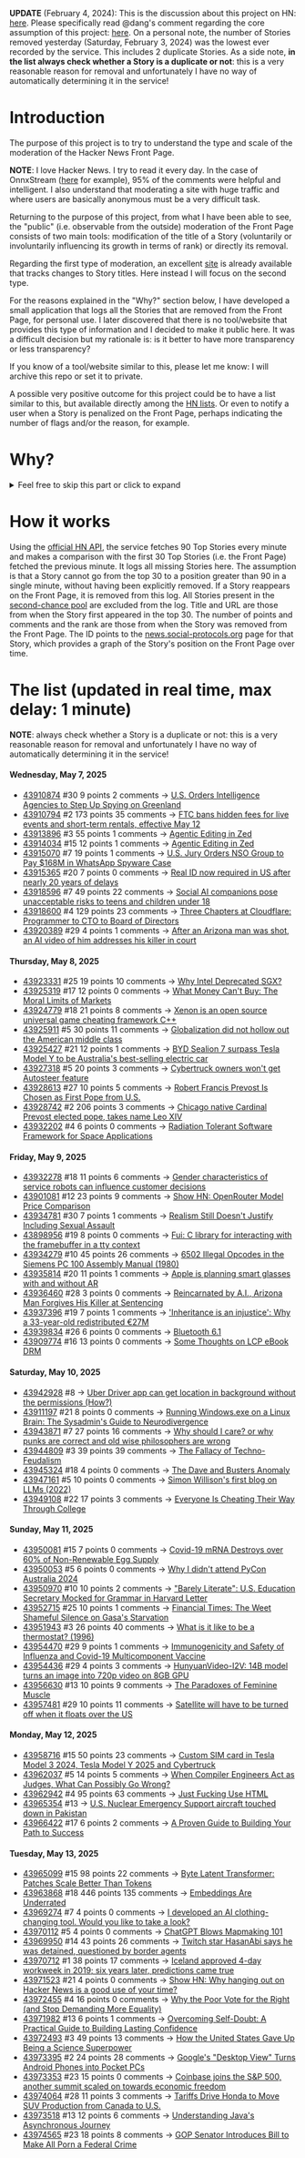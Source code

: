 **UPDATE** (February 4, 2024): This is the discussion about this project on HN: [here](https://news.ycombinator.com/item?id=39230513). Please specifically read @dang's comment regarding the core assumption of this project: [here](https://news.ycombinator.com/item?id=39231537). On a personal note, the number of Stories removed yesterday (Saturday, February 3, 2024) was the lowest ever recorded by the service. This includes 2 duplicate Stories. As a side note, **in the list always check whether a Story is a duplicate or not**: this is a very reasonable reason for removal and unfortunately I have no way of automatically determining it in the service!

# Introduction

The purpose of this project is to try to understand the type and scale of the moderation of the Hacker News Front Page.

**NOTE**: I love Hacker News. I try to read it every day. In the case of OnnxStream ([here](https://news.ycombinator.com/item?id=37752632) for example), 95% of the comments were helpful and intelligent. I also understand that moderating a site with huge traffic and where users are basically anonymous must be a very difficult task.

Returning to the purpose of this project, from what I have been able to see, the "public" (i.e. observable from the outside) moderation of the Front Page consists of two main tools: modification of the title of a Story (voluntarily or involuntarily influencing its growth in terms of rank) or directly its removal.

Regarding the first type of moderation, an excellent [site](https://hackernewstitles.netlify.app/) is already available that tracks changes to Story titles. Here instead I will focus on the second type.

For the reasons explained in the "Why?" section below, I have developed a small application that logs all the Stories that are removed from the Front Page, for personal use. I later discovered that there is no tool/website that provides this type of information and I decided to make it public here. It was a difficult decision but my rationale is: is it better to have more transparency or less transparency?

If you know of a tool/website similar to this, please let me know: I will archive this repo or set it to private.

A possible very positive outcome for this project could be to have a list similar to this, but available directly among the [HN lists](https://news.ycombinator.com/lists). Or even to notify a user when a Story is penalized on the Front Page, perhaps indicating the number of flags and/or the reason, for example.

# Why?

<details>
<summary>Feel free to skip this part or click to expand</summary>

A friend of mine posted two Stories on Hacker News related to OnnxStream (31 days apart), the first related to SDXL Turbo support and the second related to TinyLlama and Mistral 7B support.

In the case of the [first](https://news.ycombinator.com/item?id=38646969), the Story was among the first on the Front Page, until its title was changed from "Stable Diffusion Turbo on a Raspberry Pi Zero 2 generates an image in 29 minutes" to "OnnxStream: Stable Diffusion XL 1.0 Base on a Raspberry Pi Zero 2". This effectively "killed" the Story. One user pointed out that the new title didn't reflect the spirit of the Story (thanks @practice9).

In the case of the [second](https://news.ycombinator.com/item?id=38991145), the Story was in third place on the Front Page, less than an hour after the submission. In this case it was simply removed from the Front Page.

Having discovered this, perplexed, I sent an email to the moderator. @dang, who was very kind and quick in his response, explained to me that the Story had been flagged by users even without being explicitly [flagged], and that he could therefore only hypothesize the causes of the flag. His hypothesis was that (some?) users might be fed up with news related to LLMs.

While I have no reason to doubt Daniel's good faith, it's hard to believe that HN users would be tired of LLM-related news.

So I decided to develop a small console application to determine the frequency of this phenomenon (actually I was also motivated by the prospect of writing some C# code, after more than 2 years of complete abstinence). I subsequently discovered that there were no tools/websites that monitored this specific phenomenon and I therefore decided to make it public here.

</details>

# How it works

Using the [official HN API](https://github.com/HackerNews/API), the service fetches 90 Top Stories every minute and makes a comparison with the first 30 Top Stories (i.e. the Front Page) fetched the previous minute. It logs all missing Stories here. The assumption is that a Story cannot go from the top 30 to a position greater than 90 in a single minute, without having been explicitly removed. If a Story reappears on the Front Page, it is removed from this log. All Stories present in the [second-chance pool](https://news.ycombinator.com/pool) are excluded from the log. Title and URL are those from when the Story first appeared in the top 30. The number of points and comments and the rank are those from when the Story was removed from the Front Page. The ID points to the [news.social-protocols.org](https://news.social-protocols.org) page for that Story, which provides a graph of the Story's position on the Front Page over time.

# The list (updated in real time, max delay: 1 minute)

**NOTE**: always check whether a Story is a duplicate or not: this is a very reasonable reason for removal and unfortunately I have no way of automatically determining it in the service!

#### **Wednesday, May 7, 2025**
<!-- HN:43910874:start -->
* [43910874](https://news.social-protocols.org/stats?id=43910874) #30 9 points 2 comments -> [U.S. Orders Intelligence Agencies to Step Up Spying on Greenland](https://www.wsj.com/world/greenland-spying-us-intelligence-809c4ef2)<!-- HN:43910874:end --><!-- HN:43910794:start -->
* [43910794](https://news.social-protocols.org/stats?id=43910794) #2 173 points 35 comments -> [FTC bans hidden fees for live events and short-term rentals, effective May 12](https://techcrunch.com/2025/05/05/ftc-bans-hidden-fees-for-live-events-and-short-term-rentals-effective-may-12/)<!-- HN:43910794:end --><!-- HN:43913896:start -->
* [43913896](https://news.social-protocols.org/stats?id=43913896) #3 55 points 1 comments -> [Agentic Editing in Zed](https://zed.dev/blog/fastest-ai-code-editor?e=60)<!-- HN:43913896:end --><!-- HN:43914034:start -->
* [43914034](https://news.social-protocols.org/stats?id=43914034) #15 12 points 1 comments -> [Agentic Editing in Zed](https://zed.dev/agentic)<!-- HN:43914034:end --><!-- HN:43915070:start -->
* [43915070](https://news.social-protocols.org/stats?id=43915070) #7 19 points 1 comments -> [U.S. Jury Orders NSO Group to Pay $168M in WhatsApp Spyware Case](https://techoreon.com/us-jury-nso-group-pay-whatsapp-168-million-spyware/)<!-- HN:43915070:end --><!-- HN:43915365:start -->
* [43915365](https://news.social-protocols.org/stats?id=43915365) #20 7 points 0 comments -> [Real ID now required in US after nearly 20 years of delays](https://www.theguardian.com/us-news/2025/may/07/real-id-domestic-flights)<!-- HN:43915365:end --><!-- HN:43918596:start -->
* [43918596](https://news.social-protocols.org/stats?id=43918596) #7 49 points 22 comments -> [Social AI companions pose unacceptable risks to teens and children under 18](https://www.commonsensemedia.org/ai-ratings/social-ai-companions)<!-- HN:43918596:end --><!-- HN:43918600:start -->
* [43918600](https://news.social-protocols.org/stats?id=43918600) #4 129 points 23 comments -> [Three Chapters at Cloudflare: Programmer to CTO to Board of Directors](https://blog.cloudflare.com/en-us/three-chapters-at-cloudflare-programmer-to-cto-to-board-of-directors/)<!-- HN:43918600:end --><!-- HN:43920389:start -->
* [43920389](https://news.social-protocols.org/stats?id=43920389) #29 4 points 1 comments -> [After an Arizona man was shot, an AI video of him addresses his killer in court](https://www.npr.org/2025/05/07/g-s1-64640/ai-impact-statement-murder-victim)<!-- HN:43920389:end -->
#### **Thursday, May 8, 2025**
<!-- HN:43923331:start -->
* [43923331](https://news.social-protocols.org/stats?id=43923331) #25 19 points 10 comments -> [Why Intel Deprecated SGX?](https://hardenedvault.net/blog/2022-01-15-sgx-deprecated/)<!-- HN:43923331:end --><!-- HN:43925319:start -->
* [43925319](https://news.social-protocols.org/stats?id=43925319) #17 12 points 0 comments -> [What Money Can't Buy: The Moral Limits of Markets](https://sandel.scholars.harvard.edu/publications/what-money-cant-buy-moral-limits-markets)<!-- HN:43925319:end --><!-- HN:43924779:start -->
* [43924779](https://news.social-protocols.org/stats?id=43924779) #18 21 points 8 comments -> [Xenon is an open source universal game cheating framework C++](https://github.com/kiocode/xenon-cheats)<!-- HN:43924779:end --><!-- HN:43925911:start -->
* [43925911](https://news.social-protocols.org/stats?id=43925911) #5 30 points 11 comments -> [Globalization did not hollow out the American middle class](https://www.noahpinion.blog/p/globalization-did-not-hollow-out)<!-- HN:43925911:end --><!-- HN:43925427:start -->
* [43925427](https://news.social-protocols.org/stats?id=43925427) #21 12 points 1 comments -> [BYD Sealion 7 surpass Tesla Model Y to be Australia's best-selling electric car](https://www.drive.com.au/news/byd-sealion-7-surpasses-tesla-model-y-to-become-australias-new-best-selling-electric-car/)<!-- HN:43925427:end --><!-- HN:43927318:start -->
* [43927318](https://news.social-protocols.org/stats?id=43927318) #5 20 points 3 comments -> [Cybertruck owners won't get Autosteer feature](https://electrek.co/2025/05/07/tesla-bait-and-switch-cybertruck-owners-wont-get-autosteer-feature/)<!-- HN:43927318:end --><!-- HN:43928613:start -->
* [43928613](https://news.social-protocols.org/stats?id=43928613) #27 10 points 5 comments -> [Robert Francis Prevost Is Chosen as First Pope from U.S.](https://www.nytimes.com/live/2025/05/08/world/pope-conclave-news)<!-- HN:43928613:end --><!-- HN:43928742:start -->
* [43928742](https://news.social-protocols.org/stats?id=43928742) #2 206 points 3 comments -> [Chicago native Cardinal Prevost elected pope, takes name Leo XIV](https://catholicreview.org/chicago-native-cardinal-prevost-elected-pope-takes-name-leo-xiv/)<!-- HN:43928742:end --><!-- HN:43932202:start -->
* [43932202](https://news.social-protocols.org/stats?id=43932202) #4 6 points 0 comments -> [Radiation Tolerant Software Framework for Space Applications](https://github.com/r0nlt/Space-Radiation-Tolerant)<!-- HN:43932202:end -->
#### **Friday, May 9, 2025**
<!-- HN:43932278:start -->
* [43932278](https://news.social-protocols.org/stats?id=43932278) #18 11 points 6 comments -> [Gender characteristics of service robots can influence customer decisions](https://www.psu.edu/news/health-and-human-development/story/gender-characteristics-service-robots-can-influence-customer)<!-- HN:43932278:end --><!-- HN:43901081:start -->
* [43901081](https://news.social-protocols.org/stats?id=43901081) #12 23 points 9 comments -> [Show HN: OpenRouter Model Price Comparison](https://compare-openrouter-models.pages.dev/)<!-- HN:43901081:end --><!-- HN:43934781:start -->
* [43934781](https://news.social-protocols.org/stats?id=43934781) #30 7 points 1 comments -> [Realism Still Doesn't Justify Including Sexual Assault](https://mythcreants.com/blog/realism-still-doesnt-justify-including-sexual-assault/)<!-- HN:43934781:end --><!-- HN:43898956:start -->
* [43898956](https://news.social-protocols.org/stats?id=43898956) #19 8 points 0 comments -> [Fui: C library for interacting with the framebuffer in a tty context](https://github.com/martinfama/fui)<!-- HN:43898956:end --><!-- HN:43934279:start -->
* [43934279](https://news.social-protocols.org/stats?id=43934279) #10 45 points 26 comments -> [6502 Illegal Opcodes in the Siemens PC 100 Assembly Manual (1980)](https://www.pagetable.com/?p=1798)<!-- HN:43934279:end --><!-- HN:43935814:start -->
* [43935814](https://news.social-protocols.org/stats?id=43935814) #20 11 points 1 comments -> [Apple is planning smart glasses with and without AR](https://www.theverge.com/news/663600/apple-smart-glasses-chips-ar-chip)<!-- HN:43935814:end --><!-- HN:43936460:start -->
* [43936460](https://news.social-protocols.org/stats?id=43936460) #28 3 points 0 comments -> [Reincarnated by A.I., Arizona Man Forgives His Killer at Sentencing](https://www.nytimes.com/2025/05/08/us/ai-victim-impact-statement-manslaughter.html)<!-- HN:43936460:end --><!-- HN:43937396:start -->
* [43937396](https://news.social-protocols.org/stats?id=43937396) #19 7 points 1 comments -> ['Inheritance is an injustice': Why a 33-year-old redistributed €27M](https://www.lemonde.fr/en/economy/article/2025/05/08/inheritance-is-an-injustice-why-a-33-year-old-redistributed-27-million_6741060_19.html)<!-- HN:43937396:end --><!-- HN:43939834:start -->
* [43939834](https://news.social-protocols.org/stats?id=43939834) #26 6 points 0 comments -> [Bluetooth 6.1](https://www.bluetooth.com/blog/delivering-on-the-bi-annual-release-schedule-bluetooth-core-6-1-is-here/)<!-- HN:43939834:end --><!-- HN:43909774:start -->
* [43909774](https://news.social-protocols.org/stats?id=43909774) #16 13 points 0 comments -> [Some Thoughts on LCP eBook DRM](https://shkspr.mobi/blog/2025/03/some-thoughts-on-lcp-ebook-drm/)<!-- HN:43909774:end -->
#### **Saturday, May 10, 2025**
<!-- HN:43942928:start -->
* [43942928](https://news.social-protocols.org/stats?id=43942928) #8 -> [Uber Driver app can get location in background without the permissions (How?)](https://developer.apple.com/forums/thread/783227)<!-- HN:43942928:end --><!-- HN:43911197:start -->
* [43911197](https://news.social-protocols.org/stats?id=43911197) #21 8 points 0 comments -> [Running Windows.exe on a Linux Brain: The Sysadmin's Guide to Neurodivergence](https://leantime.io/running-windows-exe-on-a-linux-brain-the-sysadmins-guide-to-neurodivergence/)<!-- HN:43911197:end --><!-- HN:43943871:start -->
* [43943871](https://news.social-protocols.org/stats?id=43943871) #7 27 points 16 comments -> [Why should I care? or why punks are correct and old wise philosophers are wrong](https://abuseofnotation.github.io/moral-law/)<!-- HN:43943871:end --><!-- HN:43944809:start -->
* [43944809](https://news.social-protocols.org/stats?id=43944809) #3 39 points 39 comments -> [The Fallacy of Techno-Feudalism](https://petrapalusova.com/articles/tech-platforms-digital-economy-techno-feudalism)<!-- HN:43944809:end --><!-- HN:43945324:start -->
* [43945324](https://news.social-protocols.org/stats?id=43945324) #18 4 points 0 comments -> [The Dave and Busters Anomaly](https://www.searchengine.show/the-dave-and-busters-anomaly/)<!-- HN:43945324:end --><!-- HN:43947161:start -->
* [43947161](https://news.social-protocols.org/stats?id=43947161) #5 10 points 0 comments -> [Simon Willison's first blog on LLMs (2022)](https://simonwillison.net/2022/May/31/a-datasette-tutorial-written-by-gpt-3/)<!-- HN:43947161:end --><!-- HN:43949108:start -->
* [43949108](https://news.social-protocols.org/stats?id=43949108) #22 17 points 3 comments -> [Everyone Is Cheating Their Way Through College](https://www.msn.com/en-us/news/technology/everyone-is-cheating-their-way-through-college/ar-AA1EjCRk)<!-- HN:43949108:end -->
#### **Sunday, May 11, 2025**
<!-- HN:43950081:start -->
* [43950081](https://news.social-protocols.org/stats?id=43950081) #15 7 points 0 comments -> [Covid-19 mRNA Destroys over 60% of Non-Renewable Egg Supply](https://www.thefocalpoints.com/p/breaking-covid-19-mrna-shots-destroy)<!-- HN:43950081:end --><!-- HN:43950053:start -->
* [43950053](https://news.social-protocols.org/stats?id=43950053) #5 6 points 0 comments -> [Why I didn't attend PyCon Australia 2024](https://www.lesinskis.com/pyconau-2024.html)<!-- HN:43950053:end --><!-- HN:43950970:start -->
* [43950970](https://news.social-protocols.org/stats?id=43950970) #10 10 points 2 comments -> ["Barely Literate": U.S. Education Secretary Mocked for Grammar in Harvard Letter](https://verdaily.com/trump-education-secretary-mocked-for-grammar-errors-in-harvard-letter/)<!-- HN:43950970:end --><!-- HN:43952715:start -->
* [43952715](https://news.social-protocols.org/stats?id=43952715) #25 10 points 1 comments -> [Financial Times: The Weet Shameful Silence on Gasa's Starvation](https://www.ft.com/content/f5fd6f8d-06a7-4d1f-b842-752e3aca9272)<!-- HN:43952715:end --><!-- HN:43951943:start -->
* [43951943](https://news.social-protocols.org/stats?id=43951943) #3 26 points 40 comments -> [What is it like to be a thermostat? (1996)](https://www.organism.earth/library/document/what-is-it-like-to-be-a-thermostat)<!-- HN:43951943:end --><!-- HN:43954470:start -->
* [43954470](https://news.social-protocols.org/stats?id=43954470) #29 9 points 1 comments -> [Immunogenicity and Safety of Influenza and Covid-19 Multicomponent Vaccine](https://jamanetwork.com/journals/jama/article-abstract/2833668)<!-- HN:43954470:end --><!-- HN:43954436:start -->
* [43954436](https://news.social-protocols.org/stats?id=43954436) #29 4 points 3 comments -> [HunyuanVideo-I2V: 14B model turns an image into 720p video on 8GB GPU](https://wavespeed.ai/models/wavespeed-ai/hunyuan-video/i2v)<!-- HN:43954436:end --><!-- HN:43956630:start -->
* [43956630](https://news.social-protocols.org/stats?id=43956630) #13 10 points 9 comments -> [The Paradoxes of Feminine Muscle](https://www.newyorker.com/culture/critics-notebook/the-paradoxes-of-feminine-muscle)<!-- HN:43956630:end --><!-- HN:43957481:start -->
* [43957481](https://news.social-protocols.org/stats?id=43957481) #29 10 points 11 comments -> [Satellite will have to be turned off when it floats over the US](https://www.thecooldown.com/green-tech/biomass-satellite-carbon-capture-forests/)<!-- HN:43957481:end -->
#### **Monday, May 12, 2025**
<!-- HN:43958716:start -->
* [43958716](https://news.social-protocols.org/stats?id=43958716) #15 50 points 23 comments -> [Custom SIM card in Tesla Model 3 2024, Tesla Model Y 2025 and Cybertruck](https://olegkutkov.me/2025/05/12/custom-sim-card-in-tesla-model-3-2024-tesla-model-y-2025-and-cybertruck/)<!-- HN:43958716:end --><!-- HN:43962037:start -->
* [43962037](https://news.social-protocols.org/stats?id=43962037) #5 14 points 5 comments -> [When Compiler Engineers Act as Judges, What Can Possibly Go Wrong?](https://seylaw.blogspot.com/2025/05/when-compiler-engineers-act-as-judges.html)<!-- HN:43962037:end --><!-- HN:43962942:start -->
* [43962942](https://news.social-protocols.org/stats?id=43962942) #4 95 points 63 comments -> [Just Fucking Use HTML](https://justfuckingusehtml.com)<!-- HN:43962942:end --><!-- HN:43965354:start -->
* [43965354](https://news.social-protocols.org/stats?id=43965354) #13 -> [U.S. Nuclear Emergency Support aircraft touched down in Pakistan](https://thecommunemag.com/egyptian-plane-with-boron-us-plane-checking-radioactivity-did-india-really-hit-pakistans-nuclear-centres/)<!-- HN:43965354:end --><!-- HN:43966422:start -->
* [43966422](https://news.social-protocols.org/stats?id=43966422) #17 6 points 2 comments -> [A Proven Guide to Building Your Path to Success](https://diamantinoalmeida.com/career-strategy-a-proven-guide-to-building-your-path-to-success/)<!-- HN:43966422:end -->
#### **Tuesday, May 13, 2025**
<!-- HN:43965099:start -->
* [43965099](https://news.social-protocols.org/stats?id=43965099) #15 98 points 22 comments -> [Byte Latent Transformer: Patches Scale Better Than Tokens](https://arxiv.org/abs/2412.09871)<!-- HN:43965099:end --><!-- HN:43963868:start -->
* [43963868](https://news.social-protocols.org/stats?id=43963868) #18 446 points 135 comments -> [Embeddings Are Underrated](https://technicalwriting.dev/ml/embeddings/overview.html)<!-- HN:43963868:end --><!-- HN:43969274:start -->
* [43969274](https://news.social-protocols.org/stats?id=43969274) #7 4 points 0 comments -> [I developed an AI clothing-changing tool. Would you like to take a look?](https://www.aioutfitgen.com)<!-- HN:43969274:end --><!-- HN:43970112:start -->
* [43970112](https://news.social-protocols.org/stats?id=43970112) #5 4 points 0 comments -> [ChatGPT Blows Mapmaking 101](https://garymarcus.substack.com/p/chatgpt-blows-mapmaking-101)<!-- HN:43970112:end --><!-- HN:43969950:start -->
* [43969950](https://news.social-protocols.org/stats?id=43969950) #14 43 points 26 comments -> [Twitch star HasanAbi says he was detained, questioned by border agents](https://www.washingtonpost.com/immigration/2025/05/12/hasan-piker-detained-border-agents-twitch/)<!-- HN:43969950:end --><!-- HN:43970712:start -->
* [43970712](https://news.social-protocols.org/stats?id=43970712) #1 38 points 17 comments -> [Iceland approved 4-day workweek in 2019; six years later, predictions came true](https://farmingdale-observer.com/2025/05/10/iceland-approved-the-4-day-workweek-in-2019-nearly-6-years-later-all-the-predictions-made-have-come-true/)<!-- HN:43970712:end --><!-- HN:43971523:start -->
* [43971523](https://news.social-protocols.org/stats?id=43971523) #21 4 points 0 comments -> [Show HN: Why hanging out on Hacker News is a good use of your time?](https://www.parliant.ai/surveys/e31a7442-080b-4921-bfa4-457ef0b974ec)<!-- HN:43971523:end --><!-- HN:43972455:start -->
* [43972455](https://news.social-protocols.org/stats?id=43972455) #4 16 points 0 comments -> [Why the Poor Vote for the Right (and Stop Demanding More Equality)](https://www.unibocconi.it/en/news/why-poor-vote-right-and-stop-demanding-more-equality)<!-- HN:43972455:end --><!-- HN:43971982:start -->
* [43971982](https://news.social-protocols.org/stats?id=43971982) #13 6 points 1 comments -> [Overcoming Self-Doubt: A Practical Guide to Building Lasting Confidence](https://diamantinoalmeida.com/overcoming-self-doubt-a-practical-guide-to-building-lasting-confidence/)<!-- HN:43971982:end --><!-- HN:43972493:start -->
* [43972493](https://news.social-protocols.org/stats?id=43972493) #3 49 points 13 comments -> [How the United States Gave Up Being a Science Superpower](https://steveblank.com/2025/05/13/how-the-united-states-became-a-science-superpower-and-how-quickly-it-could-crumble/)<!-- HN:43972493:end --><!-- HN:43973395:start -->
* [43973395](https://news.social-protocols.org/stats?id=43973395) #2 24 points 28 comments -> [Google's "Desktop View" Turns Android Phones into Pocket PCs](https://www.squaredtech.co/googles-desktop-view-android-phones-into-pcs)<!-- HN:43973395:end --><!-- HN:43973353:start -->
* [43973353](https://news.social-protocols.org/stats?id=43973353) #23 15 points 0 comments -> [Coinbase joins the S&P 500, another summit scaled on towards economic freedom](https://www.coinbase.com/zh-tw/blog/Coinbase-joins-the-S&P-500-another-summit-scaled-on-Coinbase-drive-towards-economic-freedom)<!-- HN:43973353:end --><!-- HN:43974064:start -->
* [43974064](https://news.social-protocols.org/stats?id=43974064) #28 11 points 3 comments -> [Tariffs Drive Honda to Move SUV Production from Canada to U.S.](https://www.nytimes.com/2025/05/13/world/americas/honda-trump-tariffs-us-canada.html)<!-- HN:43974064:end --><!-- HN:43973518:start -->
* [43973518](https://news.social-protocols.org/stats?id=43973518) #13 12 points 6 comments -> [Understanding Java's Asynchronous Journey](https://amritpandey.io/understanding-javas-asynchronous-journey/)<!-- HN:43973518:end --><!-- HN:43974565:start -->
* [43974565](https://news.social-protocols.org/stats?id=43974565) #23 18 points 8 comments -> [GOP Senator Introduces Bill to Make All Porn a Federal Crime](https://gizmodo.com/gop-senator-introduces-bill-to-make-all-porn-a-federal-crime-following-project-2025-playbook-2000600994)<!-- HN:43974565:end -->